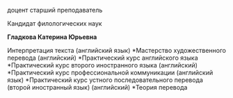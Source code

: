 доцент
старший преподаватель

Кандидат филологических наук

**Гладкова Катерина Юрьевна**

Интерпретация текста (английский язык)
	*Мастерство художественного перевода (английский)
	*Практический курс английского языка
	*Практический курс второго иностранного языка (английский)
	*Практический курс профессиональной коммуникации (английский язык)
	*Практический курс устного последовательного перевода (второй иностранный язык) (английский)
	*Теория перевода